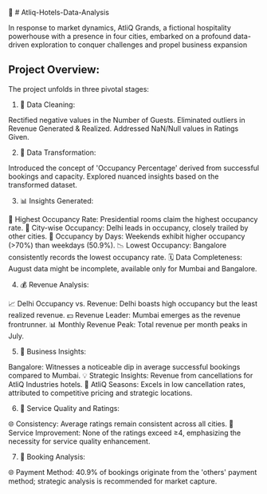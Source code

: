 
🏨 # Atliq-Hotels-Data-Analysis

In response to market dynamics, AtliQ Grands, a fictional hospitality powerhouse with a presence in four cities, embarked on a profound data-driven exploration to conquer challenges and propel business expansion

## Project Overview:

The project unfolds in three pivotal stages:

1. 🧹 Data Cleaning:

Rectified negative values in the Number of Guests.
Eliminated outliers in Revenue Generated & Realized.
Addressed NaN/Null values in Ratings Given.

2. 🔄 Data Transformation:

Introduced the concept of 'Occupancy Percentage' derived from successful bookings and capacity.
Explored nuanced insights based on the transformed dataset.

3. 📊 Insights Generated:

🏢 Highest Occupancy Rate: Presidential rooms claim the highest occupancy rate.
🌆 City-wise Occupancy: Delhi leads in occupancy, closely trailed by other cities.
📅 Occupancy by Days: Weekends exhibit higher occupancy (>70%) than weekdays (50.9%).
📉 Lowest Occupancy: Bangalore consistently records the lowest occupancy rate.
🗓️ Data Completeness: August data might be incomplete, available only for Mumbai and Bangalore.

4. 💰 Revenue Analysis:

📈 Delhi Occupancy vs. Revenue: Delhi boasts high occupancy but the least realized revenue.
💵 Revenue Leader: Mumbai emerges as the revenue frontrunner.
📊 Monthly Revenue Peak: Total revenue per month peaks in July.

5. 🚀 Business Insights:

Bangalore: Witnesses a noticeable dip in average successful bookings compared to Mumbai.
💡 Strategic Insights: Revenue from cancellations for AtliQ Industries hotels.
🌟 AtliQ Seasons: Excels in low cancellation rates, attributed to competitive pricing and strategic locations.

6. 🌟 Service Quality and Ratings:

🌐 Consistency: Average ratings remain consistent across all cities.
🌟 Service Improvement: None of the ratings exceed ≥4, emphasizing the necessity for service quality enhancement.

7. 🤔 Booking Analysis:

🌐 Payment Method: 40.9% of bookings originate from the 'others' payment method; strategic analysis is recommended for market capture.

 

